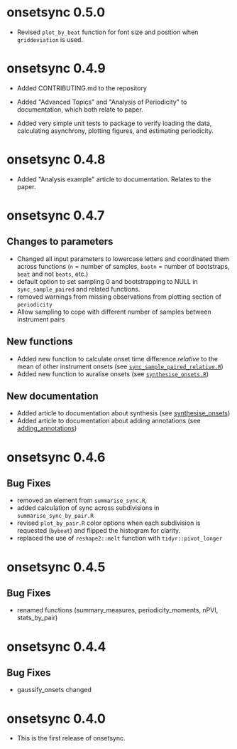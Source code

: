 # onsetsync 0.5.0

* Revised `plot_by_beat` function for font size and position when `griddeviation` is used.

# onsetsync 0.4.9

* Added CONTRIBUTING.md to the repository

* Added "Advanced Topics" and "Analysis of Periodicity" to documentation, which both relate to paper.

* Added very simple unit tests to package to verify loading the data, calculating asynchrony, plotting figures, and estimating periodicity.

# onsetsync 0.4.8

* Added "Analysis example" article to documentation. Relates to the paper.

# onsetsync 0.4.7

## Changes to parameters

* Changed all input parameters to lowercase letters and coordinated them across functions (`n` = number of samples, `bootn` = number of bootstraps, `beat` and not `beats`, etc.)
* default option to set sampling 0 and bootstrapping to NULL in `sync_sample_paired` and related functions.
* removed warnings from missing observations from plotting section of `periodicity`
* Allow sampling to cope with different number of samples between instrument pairs

## New functions

* Added new function to calculate onset time difference _relative_ to the mean of other instrument onsets (see [`sync_sample_paired_relative.R`](https://tuomaseerola.github.io/onsetsync/reference/sync_sample_paired_relative.html))
* Added new function to auralise onsets (see [`synthesise_onsets.R`](https://tuomaseerola.github.io/onsetsync/reference/synthesise_onsets.html))

## New documentation
* Added article to documentation about synthesis (see [synthesise_onsets](https://tuomaseerola.github.io/onsetsync/articles/synthesise_onsets.html))
* Added article to documentation about adding annotations (see [adding_annotations](https://tuomaseerola.github.io/onsetsync/articles/adding_annotations.html))

# onsetsync 0.4.6

## Bug Fixes

* removed an element from `summarise_sync.R`, 
* added calculation of sync across subdivisions in `summarise_sync_by_pair.R`
* revised `plot_by_pair.R` color options when each subdivision is requested (`bybeat`) and flipped the histogram for clarity.
* replaced the use of `reshape2::melt` function with `tidyr::pivot_longer`

# onsetsync 0.4.5

## Bug Fixes

* renamed functions (summary_measures, periodicity_moments, nPVI, stats_by_pair)

# onsetsync 0.4.4

## Bug Fixes

* gaussify_onsets changed

# onsetsync 0.4.0

* This is the first release of onsetsync.
